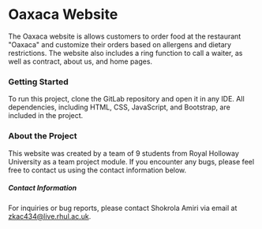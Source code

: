 # Oaxaca Website

The Oaxaca website is allows customers to order food at the restaurant "Oaxaca" and customize their orders based on allergens and dietary restrictions. The website also includes a ring function to call a waiter, as well as contract, about us, and home pages.

### Getting Started
To run this project, clone the GitLab repository and open it in any IDE. All dependencies, including HTML, CSS, JavaScript, and Bootstrap, are included in the project.

### About the Project
This website was created by a team of 9 students from Royal Holloway University as a team project module. If you encounter any bugs, please feel free to contact us using the contact information below.

##### Contact Information
For inquiries or bug reports, please contact Shokrola Amiri via email at zkac434@live.rhul.ac.uk.
